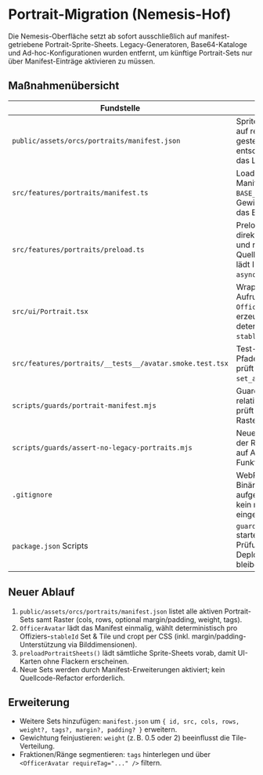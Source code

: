 # Portrait-Migration (Nemesis-Hof)

Die Nemesis-Oberfläche setzt ab sofort ausschließlich auf manifest-getriebene Portrait-Sprite-Sheets. Legacy-Generatoren, Base64-Kataloge und Ad-hoc-Konfigurationen wurden entfernt, um künftige Portrait-Sets nur über Manifest-Einträge aktivieren zu müssen.

## Maßnahmenübersicht

| Fundstelle | Maßnahme |
| --- | --- |
| `public/assets/orcs/portraits/manifest.json` | Sprite-Sheet-Quellen auf relative Pfade gestellt; BASE_URL entscheidet nun über das Laufzeit-Präfix. |
| `src/features/portraits/manifest.ts` | Loader ersetzt: lädt Manifest über `BASE_URL`, normalisiert Gewichte und cached das Ergebnis. |
| `src/features/portraits/preload.ts` | Preload nutzt `fetch` direkt auf das Manifest und resolved Sprite-Quellen über `BASE_URL`, lädt Images `async/eager`. |
| `src/ui/Portrait.tsx` | Wrapper zwingt alle Aufrufer durch `OfficerAvatar` und erzeugt einen deterministischen `stableId`-Fallback. |
| `src/features/portraits/__tests__/avatar.smoke.test.tsx` | Test-Mock auf relative Pfade gedreht und prüft explizit auf `set_a.webp`/`set_b.webp`. |
| `scripts/guards/portrait-manifest.mjs` | Guard akzeptiert relative Quellen und prüft weiter auf gültige Raster/Dateien. |
| `scripts/guards/assert-no-legacy-portraits.mjs` | Neuer Build-Guard, der Repository-Scans auf Altpfade/Legacy-Funktionen erzwingt. |
| `.gitignore` | WebP-Dateien in die Binär-Blockliste aufgenommen, damit kein neuer Raster-Müll eingecheckt wird. |
| `package.json` Scripts | `guard:portraits` startet die Legacy-Prüfung vor CI/Build, Deploy-Skripte bleiben unverändert. |

## Neuer Ablauf

1. `public/assets/orcs/portraits/manifest.json` listet alle aktiven Portrait-Sets samt Raster (cols, rows, optional margin/padding, weight, tags).
2. `OfficerAvatar` lädt das Manifest einmalig, wählt deterministisch pro Offiziers-`stableId` Set & Tile und cropt per CSS (inkl. margin/padding-Unterstützung via Bilddimensionen).
3. `preloadPortraitSheets()` lädt sämtliche Sprite-Sheets vorab, damit UI-Karten ohne Flackern erscheinen.
4. Neue Sets werden durch Manifest-Erweiterungen aktiviert; kein Quellcode-Refactor erforderlich.

## Erweiterung

- Weitere Sets hinzufügen: `manifest.json` um `{ id, src, cols, rows, weight?, tags?, margin?, padding? }` erweitern.
- Gewichtung feinjustieren: `weight` (z. B. 0.5 oder 2) beeinflusst die Tile-Verteilung.
- Fraktionen/Ränge segmentieren: `tags` hinterlegen und über `<OfficerAvatar requireTag="..." />` filtern.

